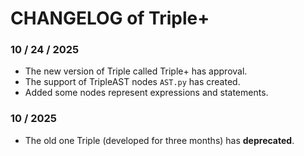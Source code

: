 # CHANGELOG of Triple+
### 10 / 24 / 2025
- The new version of Triple called Triple+ has approval.
- The support of TripleAST nodes `AST.py` has created.
- Added some nodes represent expressions and statements.


### 10 / 2025
- The old one Triple (developed for three months) has **deprecated**.